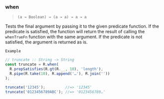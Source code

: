 ### when

> ```(a → Boolean) → (a → a) → a → a```

Tests the final argument by passing it to the given predicate function. If the predicate is satisfied, the function will return the result of calling the `whenTrueFn` function with the same argument. If the predicate is not satisfied, the argument is returned as is.

`Example`

```js
// truncate :: String -> String
const truncate = R.when(
  R.propSatisfies(R.gt(R.__, 10), 'length'),
  R.pipe(R.take(10), R.append('…'), R.join(''))
);

truncate('12345');         //=> '12345'
truncate('0123456789ABC'); //=> '0123456789…'
```